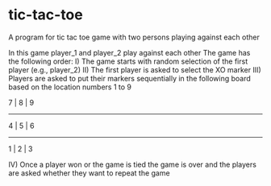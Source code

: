 # tic-tac-toe
A program for tic tac toe game with two persons playing against each other

In this game player_1 and player_2 play against each other
The game has the following order:
I) The game starts with random selection of the first player (e.g., player_2)
II) The first player is asked to select the XO marker
III) Players are asked to put their markers sequentially in the following board based on the location numbers 1 to 9

7 | 8 | 9
_________
4 | 5 | 6
_________
1 | 2 | 3

IV) Once a player won or the game is tied the game is over and the players are asked whether they want to repeat the game
